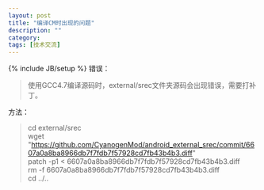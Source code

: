 ```yaml
---
layout: post
title: "编译CM时出现的问题"
description: ""
category: 
tags: [技术交流]
---
```

{% include JB/setup %}
错误：  
> 使用GCC4.7编译源码时，external/srec文件夹源码会出现错误，需要打补丁。  

方法：  
> cd external/srec  
> wget "https://github.com/CyanogenMod/android_external_srec/commit/6607a0a8ba8966db7f7fdb7f57928cd7fb43b4b3.diff"  
> patch -p1 < 6607a0a8ba8966db7f7fdb7f57928cd7fb43b4b3.diff  
> rm -f 6607a0a8ba8966db7f7fdb7f57928cd7fb43b4b3.diff  
> cd ../..  

